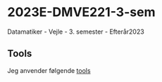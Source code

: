# 2023E-DMVE221-3-sem
Datamatiker - Vejle - 3. semester - Efterår2023 

## Tools
Jeg anvender følgende [tools](Tools.md)
